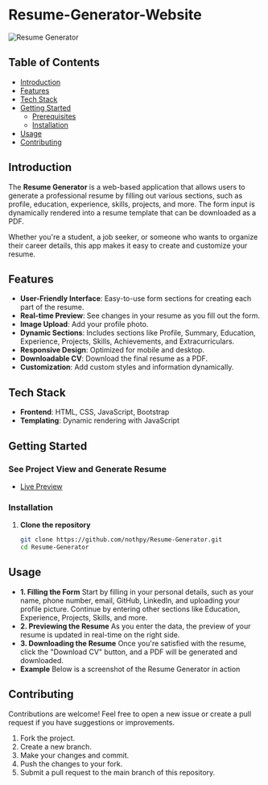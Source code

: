 # Resume-Generator-Website

![Resume Generator](path-to-your-image.png)

## Table of Contents
- [Introduction](#introduction)
- [Features](#features)
- [Tech Stack](#tech-stack)
- [Getting Started](#getting-started)
  - [Prerequisites](#prerequisites)
  - [Installation](#installation)
- [Usage](#usage)
- [Contributing](#contributing)

## Introduction

The **Resume Generator** is a web-based application that allows users to generate a professional resume by filling out various sections, such as profile, education, experience, skills, projects, and more. The form input is dynamically rendered into a resume template that can be downloaded as a PDF.

Whether you're a student, a job seeker, or someone who wants to organize their career details, this app makes it easy to create and customize your resume.

## Features

- **User-Friendly Interface**: Easy-to-use form sections for creating each part of the resume.
- **Real-time Preview**: See changes in your resume as you fill out the form.
- **Image Upload**: Add your profile photo.
- **Dynamic Sections**: Includes sections like Profile, Summary, Education, Experience, Projects, Skills, Achievements, and Extracurriculars.
- **Responsive Design**: Optimized for mobile and desktop.
- **Downloadable CV**: Download the final resume as a PDF.
- **Customization**: Add custom styles and information dynamically.

## Tech Stack

- **Frontend**: HTML, CSS, JavaScript, Bootstrap
- **Templating**: Dynamic rendering with JavaScript

## Getting Started
### See Project View and Generate Resume
- [Live Preview](https://www.mongodb.com/)

### Installation

1. **Clone the repository**
   ```bash
   git clone https://github.com/nothpy/Resume-Generator.git
   cd Resume-Generator
## Usage
- **1. Filling the Form**
Start by filling in your personal details, such as your name, phone number, email, GitHub, LinkedIn, and uploading your profile picture.
Continue by entering other sections like Education, Experience, Projects, Skills, and more.
- **2. Previewing the Resume**
As you enter the data, the preview of your resume is updated in real-time on the right side.
- **3. Downloading the Resume**
Once you're satisfied with the resume, click the "Download CV" button, and a PDF will be generated and downloaded.
- **Example**
Below is a screenshot of the Resume Generator in action

## Contributing   
Contributions are welcome! Feel free to open a new issue or create a pull request if you have suggestions or improvements.
1. Fork the project.
2. Create a new branch.
3. Make your changes and commit.
4. Push the changes to your fork.
5. Submit a pull request to the main branch of this repository.

